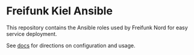 Freifunk Kiel Ansible
=====================

This repository contains the Ansible roles used by Freifunk Nord for easy service deployment.

See [docs](docs) for directions on configuration and usage.
